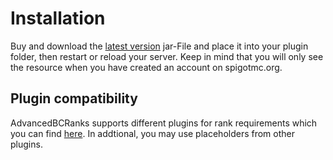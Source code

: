  
# Installation

Buy and download the [latest version](https://www.spigotmc.org/resources/%E2%9C%85-advancedbcranks-great-for-rpg-servers.70132/) jar-File and place it into your plugin folder, then restart or reload your server. Keep in mind that you will only see the resource when you have created an account on spigotmc.org.

## Plugin compatibility

AdvancedBCRanks supports different plugins for rank requirements which you can find [here](./README.md#supported-plugins). 
In addtional, you may use placeholders from other plugins.
